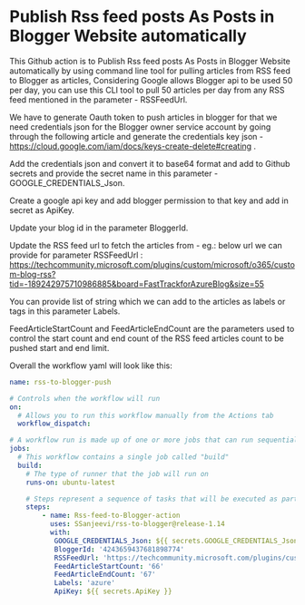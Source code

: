 # Publish Rss feed posts As Posts in Blogger Website automatically


This Github action is to Publish Rss feed posts As Posts in Blogger Website automatically by using command line tool for pulling articles from RSS feed to Blogger as articles, Considering Google allows Blogger api to be used 50 per day, you can use this CLI tool to pull 50 articles per day from any RSS feed mentioned in the parameter - RSSFeedUrl.

We have to generate Oauth token to push articles in blogger for that we need credentials json for the Blogger owner service account by going through the following article and generate the credentials key json - https://cloud.google.com/iam/docs/keys-create-delete#creating .

Add the credentials json and convert it to base64 format and add to Github secrets and provide the secret name in this parameter - GOOGLE_CREDENTIALS_Json.

Create a google api key and add blogger permission to that key and add in secret as ApiKey.

Update your blog id in the parameter BloggerId.

Update the RSS feed url to fetch the articles from - eg.: below url we can provide for parameter RSSFeedUrl :
https://techcommunity.microsoft.com/plugins/custom/microsoft/o365/custom-blog-rss?tid=-189242975710986885&board=FastTrackforAzureBlog&size=55

You can provide list of string which we can add to the articles as labels or tags in this parameter Labels.

FeedArticleStartCount and FeedArticleEndCount are the parameters used to control the start count and end count of the RSS feed articles count to be pushed start and end limit.

Overall the workflow yaml will look like this:


```yml
name: rss-to-blogger-push

# Controls when the workflow will run
on:
  # Allows you to run this workflow manually from the Actions tab
  workflow_dispatch:

# A workflow run is made up of one or more jobs that can run sequentially or in parallel
jobs:
  # This workflow contains a single job called "build"
  build:
    # The type of runner that the job will run on
    runs-on: ubuntu-latest

    # Steps represent a sequence of tasks that will be executed as part of the job
    steps:
        - name: Rss-feed-to-Blogger-action
          uses: SSanjeevi/rss-to-blogger@release-1.14
          with:
           GOOGLE_CREDENTIALS_Json: ${{ secrets.GOOGLE_CREDENTIALS_Json }}
           BloggerId: '4243659437681898774'
           RSSFeedUrl: 'https://techcommunity.microsoft.com/plugins/custom/microsoft/o365/custom-blog-rss?tid=-189242975710986885&board=FastTrackforAzureBlog&size=355'
           FeedArticleStartCount: '66'
           FeedArticleEndCount: '67'
           Labels: 'azure'
           ApiKey: ${{ secrets.ApiKey }}
```

